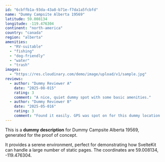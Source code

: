 ```yaml
---
id: "6cbffb1a-93da-43a8-b71e-f7da1a5fcbfd"
name: "Dummy Campsite Alberta 19569"
latitude: 59.008134
longitude: -119.476304
continent: "north-america"
country: "canada"
region: "alberta"
amenities:
  - "RV-suitable"
  - "fishing"
  - "dog-friendly"
  - "water"
  - "trash"
images:
  - "https://res.cloudinary.com/demo/image/upload/v1/sample.jpg"
reviews:
  - author: "Dummy Reviewer A"
    date: "2025-08-015"
    rating: 3
    comment: "A nice, quiet dummy spot with some basic amenities."
  - author: "Dummy Reviewer B"
    date: "2025-05-016"
    rating: 3
    comment: "Found it easily. GPS was spot on for this dummy location."
---
```


This is a **dummy description** for Dummy Campsite Alberta 19569, generated for the proof of concept.

It provides a serene environment, perfect for demonstrating how SvelteKit can handle a large number of static pages. The coordinates are 59.008134, -119.476304.

